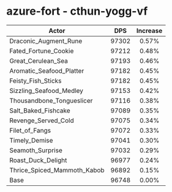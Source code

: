 # azure-fort - cthun-yogg-vf
| Actor | DPS | Increase |
|---|:---:|:---:|
|Draconic_Augment_Rune|97302|0.57%|
|Fated_Fortune_Cookie|97212|0.48%|
|Great_Cerulean_Sea|97193|0.46%|
|Aromatic_Seafood_Platter|97182|0.45%|
|Feisty_Fish_Sticks|97182|0.45%|
|Sizzling_Seafood_Medley|97153|0.42%|
|Thousandbone_Tongueslicer|97116|0.38%|
|Salt_Baked_Fishcake|97089|0.35%|
|Revenge_Served_Cold|97075|0.34%|
|Filet_of_Fangs|97072|0.33%|
|Timely_Demise|97041|0.30%|
|Seamoth_Surprise|97032|0.29%|
|Roast_Duck_Delight|96977|0.24%|
|Thrice_Spiced_Mammoth_Kabob|96892|0.15%|
|Base|96748|0.00%|
